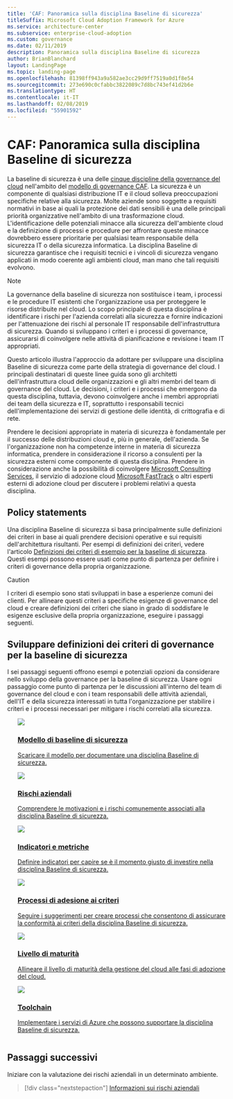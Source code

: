 ```yaml
---
title: 'CAF: Panoramica sulla disciplina Baseline di sicurezza'
titleSuffix: Microsoft Cloud Adoption Framework for Azure
ms.service: architecture-center
ms.subservice: enterprise-cloud-adoption
ms.custom: governance
ms.date: 02/11/2019
description: Panoramica sulla disciplina Baseline di sicurezza
author: BrianBlanchard
layout: LandingPage
ms.topic: landing-page
ms.openlocfilehash: 81398ff943a9a582ae3cc29d9ff7519a0d1f8e54
ms.sourcegitcommit: 273e690c0cfabbc3822089c7d8bc743ef41d2b6e
ms.translationtype: HT
ms.contentlocale: it-IT
ms.lasthandoff: 02/08/2019
ms.locfileid: "55901592"
---
```

# <a name="caf-security-baseline-discipline-overview"></a>CAF: Panoramica sulla disciplina Baseline di sicurezza

La baseline di sicurezza è una delle [cinque discipline della governance del cloud](../governance-disciplines.md) nell'ambito del [modello di governance CAF](../overview.md). La sicurezza è un componente di qualsiasi distribuzione IT e il cloud solleva preoccupazioni specifiche relative alla sicurezza. Molte aziende sono soggette a requisiti normativi in base ai quali la protezione dei dati sensibili è una delle principali priorità organizzative nell'ambito di una trasformazione cloud. L'identificazione delle potenziali minacce alla sicurezza dell'ambiente cloud e la definizione di processi e procedure per affrontare queste minacce dovrebbero essere prioritarie per qualsiasi team responsabile della sicurezza IT o della sicurezza informatica. La disciplina Baseline di sicurezza garantisce che i requisiti tecnici e i vincoli di sicurezza vengano applicati in modo coerente agli ambienti cloud, man mano che tali requisiti evolvono.

> [!NOTE]
> La governance della baseline di sicurezza non sostituisce i team, i processi e le procedure IT esistenti che l'organizzazione usa per proteggere le risorse distribuite nel cloud. Lo scopo principale di questa disciplina è identificare i rischi per l'azienda correlati alla sicurezza e fornire indicazioni per l'attenuazione dei rischi al personale IT responsabile dell'infrastruttura di sicurezza. Quando si sviluppano i criteri e i processi di governance, assicurarsi di coinvolgere nelle attività di pianificazione e revisione i team IT appropriati.

Questo articolo illustra l'approccio da adottare per sviluppare una disciplina Baseline di sicurezza come parte della strategia di governance del cloud. I principali destinatari di queste linee guida sono gli architetti dell'infrastruttura cloud delle organizzazioni e gli altri membri del team di governance del cloud. Le decisioni, i criteri e i processi che emergono da questa disciplina, tuttavia, devono coinvolgere anche i membri appropriati dei team della sicurezza e IT, soprattutto i responsabili tecnici dell'implementazione dei servizi di gestione delle identità, di crittografia e di rete.

Prendere le decisioni appropriate in materia di sicurezza è fondamentale per il successo delle distribuzioni cloud e, più in generale, dell'azienda. Se l'organizzazione non ha competenze interne in materia di sicurezza informatica, prendere in considerazione il ricorso a consulenti per la sicurezza esterni come componente di questa disciplina. Prendere in considerazione anche la possibilità di coinvolgere [Microsoft Consulting Services](https://www.microsoft.com/enterprise/services), il servizio di adozione cloud [Microsoft FastTrack](https://azure.microsoft.com/programs/azure-fasttrack/) o altri esperti esterni di adozione cloud per discutere i problemi relativi a questa disciplina.

## <a name="policy-statements"></a>Policy statements

Una disciplina Baseline di sicurezza si basa principalmente sulle definizioni dei criteri in base ai quali prendere decisioni operative e sui requisiti dell'architettura risultanti. Per esempi di definizioni dei criteri, vedere l'articolo [Definizioni dei criteri di esempio per la baseline di sicurezza](./policy-statements.md). Questi esempi possono essere usati come punto di partenza per definire i criteri di governance della propria organizzazione.

> [!CAUTION]
> I criteri di esempio sono stati sviluppati in base a esperienze comuni dei clienti. Per allineare questi criteri a specifiche esigenze di governance del cloud e creare definizioni dei criteri che siano in grado di soddisfare le esigenze esclusive della propria organizzazione, eseguire i passaggi seguenti.

## <a name="developing-security-baseline-governance-policy-statements"></a>Sviluppare definizioni dei criteri di governance per la baseline di sicurezza

I sei passaggi seguenti offrono esempi e potenziali opzioni da considerare nello sviluppo della governance per la baseline di sicurezza. Usare ogni passaggio come punto di partenza per le discussioni all'interno del team di governance del cloud e con i team responsabili delle attività aziendali, dell'IT e della sicurezza interessati in tutta l'organizzazione per stabilire i criteri e i processi necessari per mitigare i rischi correlati alla sicurezza.

<!-- markdownlint-disable MD033 -->

<ul class="panelContent cardsE">
<li style="display: flex; flex-direction: column;">
    <a href="./template.md">
        <div class="cardSize">
            <div class="cardPadding" >
                <div class="card" >
                    <div class="cardImageOuter">
                        <div class="cardImage">
                            <img src="../../_images/governance/process-template.png" class="x-hidden-focus"/>
                        </div>
                    </div>
                    <div class="cardText" style="padding-left:0px;">
                        <h3>Modello di baseline di sicurezza</h3>
                        <p class="x-hidden-focus">Scaricare il modello per documentare una disciplina Baseline di sicurezza.</p>
                    </div>
                </div>
            </div>
        </div>
    </a>
</li><li style="display: flex; flex-direction: column;">
    <a href="./business-risks.md">
        <div class="cardSize">
            <div class="cardPadding" >
                <div class="card" >
                    <div class="cardImageOuter">
                        <div class="cardImage">
                            <img src="../../_images/governance/process-risks.png" class="x-hidden-focus"/>
                        </div>
                    </div>
                    <div class="cardText" style="padding-left:0px;">
                        <h3>Rischi aziendali</h3>
                        <p class="x-hidden-focus">Comprendere le motivazioni e i rischi comunemente associati alla disciplina Baseline di sicurezza.</p>
                    </div>
                </div>
            </div>
        </div>
    </a>
</li>
<li style="display: flex; flex-direction: column;">
    <a href="./metrics-tolerance.md">
        <div class="cardSize">
            <div class="cardPadding" >
                <div class="card" >
                    <div class="cardImageOuter">
                        <div class="cardImage">
                            <img src="../../_images/governance/process-metrics.png" class="x-hidden-focus"/>
                        </div>
                    </div>
                    <div class="cardText" style="padding-left:0px;">
                        <h3>Indicatori e metriche</h3>
                        <p class="x-hidden-focus">Definire indicatori per capire se è il momento giusto di investire nella disciplina Baseline di sicurezza.</p>
                    </div>
                </div>
            </div>
        </div>
    </a>
</li>
<li style="display: flex; flex-direction: column;">
    <a href="./compliance-processes.md">
        <div class="cardSize">
            <div class="cardPadding" >
                <div class="card" >
                    <div class="cardImageOuter">
                        <div class="cardImage">
                            <img src="../../_images/governance/process-enforce.png" class="x-hidden-focus"/>
                        </div>
                    </div>
                    <div class="cardText" style="padding-left:0px;">
                        <h3>Processi di adesione ai criteri</h3>
                        <p class="x-hidden-focus">Seguire i suggerimenti per creare processi che consentono di assicurare la conformità ai criteri della disciplina Baseline di sicurezza.</p>
                    </div>
                </div>
            </div>
        </div>
    </a>
</li>
<li style="display: flex; flex-direction: column;">
    <a href="./discipline-improvement.md">
        <div class="cardSize">
            <div class="cardPadding" >
                <div class="card" >
                    <div class="cardImageOuter">
                        <div class="cardImage">
                            <img src="../../_images/governance/process-maturity.png" class="x-hidden-focus"/>
                        </div>
                    </div>
                    <div class="cardText" style="padding-left:0px;">
                        <h3>Livello di maturità</h3>
                        <p class="x-hidden-focus">Allineare il livello di maturità della gestione del cloud alle fasi di adozione del cloud.</p>
                    </div>
                </div>
            </div>
        </div>
    </a>
</li>
<li style="display: flex; flex-direction: column;">
    <a href="./toolchain.md">
        <div class="cardSize">
            <div class="cardPadding" >
                <div class="card" >
                    <div class="cardImageOuter">
                        <div class="cardImage">
                            <img src="../../_images/governance/process-toolchain.png" class="x-hidden-focus"/>
                        </div>
                    </div>
                    <div class="cardText" style="padding-left:0px;">
                        <h3>Toolchain</h3>
                        <p class="x-hidden-focus">Implementare i servizi di Azure che possono supportare la disciplina Baseline di sicurezza.</p>
                    </div>
                </div>
            </div>
        </div>
    </a>
</li>
</ul>

<!-- markdownlint-enable MD033 -->

## <a name="next-steps"></a>Passaggi successivi

Iniziare con la valutazione dei rischi aziendali in un determinato ambiente.

> [!div class="nextstepaction"]
> [Informazioni sui rischi aziendali](./business-risks.md)
